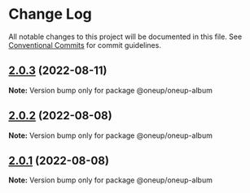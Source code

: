 # Change Log

All notable changes to this project will be documented in this file.
See [Conventional Commits](https://conventionalcommits.org) for commit guidelines.

## [2.0.3](https://github.com/oneupsoft/oneup-album/compare/@oneup/oneup-album@2.0.2...@oneup/oneup-album@2.0.3) (2022-08-11)

**Note:** Version bump only for package @oneup/oneup-album





## [2.0.2](https://github.com/oneupsoft/oneup-album/compare/@oneup/oneup-album@2.0.1...@oneup/oneup-album@2.0.2) (2022-08-08)

**Note:** Version bump only for package @oneup/oneup-album





## [2.0.1](https://github.com/oneupsoft/oneup-album/compare/@oneup/oneup-album@2.0.0...@oneup/oneup-album@2.0.1) (2022-08-08)

**Note:** Version bump only for package @oneup/oneup-album
